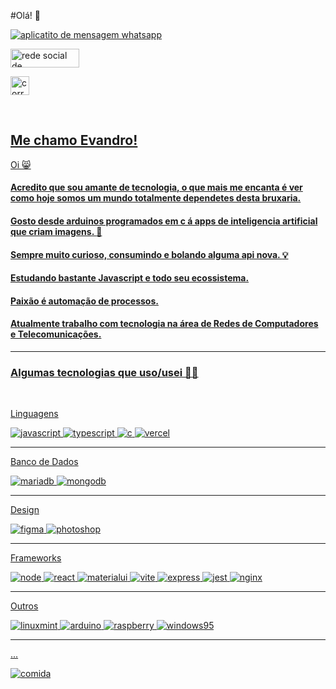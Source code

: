 #Olá! :wave:

<div>

<a  href="https://api.whatsapp.com/send?phone=5524988441050&text=Ol%C3%A1,%20Encontrei%20seu%20contato%20no%20GitHub!" ><img  align="center"  alt="aplicatito de mensagem whatsapp"  src="https://img.shields.io/badge/WhatsApp-25D366?style=for-the-badge&logo=whatsapp&logoColor=white"></a>

<a  href="https://www.linkedin.com/in/joaovolpatocode/"><img  align="center"  alt="rede social de trabalhadores"  height="30"  width="110"  src="https://img.shields.io/badge/LinkedIn-0077B5?style=for-the-badge&logo=linkedin&logoColor=white"/>

<a  href="mailto:evandro.souza.pereira@gmail.com"><img  align="center"  height="30"  alt="correio eletronico"  src="https://img.shields.io/badge/Gmail-D14836?style=for-the-badge&logo=gmail&logoColor=white"/>

</div>

<br/>

<div>

## Me chamo Evandro!

Oi :smile_cat:
#### Acredito que sou amante de tecnologia, o que mais me encanta é ver como hoje somos um mundo totalmente dependetes desta bruxaria.
####  Gosto desde arduinos programados em c á apps de inteligencia artificial que criam imagens. :hear_no_evil:
####  Sempre muito curioso, consumindo e bolando alguma api nova. :bulb:
#### Estudando bastante Javascript e todo seu ecossistema.
#### Paixão é automação de processos.
#### Atualmente trabalho com tecnologia na área de Redes de Computadores e Telecomunicações.
</div>

___
<div>

### Algumas tecnologias que uso/usei :man_technologist:

<br>

Linguagens

<img  alt="javascript"  src="https://img.shields.io/badge/JavaScript-323330?style=for-the-badge&logo=javascript&logoColor=F7DF1E"/>

<img  alt="typescript"  src="https://img.shields.io/badge/TypeScript-007ACC?style=for-the-badge&logo=typescript&logoColor=white"/>

<img  alt="c"  src="https://img.shields.io/badge/C-00599C?style=for-the-badge&logo=c&logoColor=white"/>

<img  alt="vercel"  src="https://img.shields.io/badge/Vercel-000000?style=for-the-badge&logo=vercel&logoColor=white"/>

___
Banco de Dados

<img  alt="mariadb"  src="https://img.shields.io/badge/MariaDB-003545?style=for-the-badge&logo=mariadb&logoColor=white"/>

<img  alt="mongodb"  src="https://img.shields.io/badge/MongoDB-4EA94B?style=for-the-badge&logo=mongodb&logoColor=white"/>

___
Design

<img  alt="figma"  src="https://img.shields.io/badge/Figma-F24E1E?style=for-the-badge&logo=figma&logoColor=white"/>

<img  alt="photoshop"  src="https://img.shields.io/badge/Adobe%20Photoshop-31A8FF?style=for-the-badge&logo=Adobe%20Photoshop&logoColor=black"/>

___
Frameworks

<img  alt="node"  src="https://img.shields.io/badge/Node.js-339933?style=for-the-badge&logo=nodedotjs&logoColor=white"/>

<img  alt="react"  src="https://img.shields.io/badge/React-20232A?style=for-the-badge&logo=react&logoColor=61DAFB"/>

<img  alt="materialui"  src="https://img.shields.io/badge/Material%20UI-007FFF?style=for-the-badge&logo=mui&logoColor=white"/>

<img  alt="vite"  src="https://img.shields.io/badge/Vite-B73BFE?style=for-the-badge&logo=vite&logoColor=FFD62E"/>

<img  alt="express"  src="https://img.shields.io/badge/Express.js-000000?style=for-the-badge&logo=express&logoColor=white"/>

<img  alt="jest"  src="https://img.shields.io/badge/Jest-C21325?style=for-the-badge&logo=jest&logoColor=white"/>

<img  alt="nginx"  src="https://img.shields.io/badge/Nginx-009639?style=for-the-badge&logo=nginx&logoColor=white"/>

___
Outros

<img  alt="linuxmint"  src="https://img.shields.io/badge/Linux_Mint-87CF3E?style=for-the-badge&logo=linux-mint&logoColor=white"/>

<img  alt="arduino"  src="https://img.shields.io/badge/Arduino-00979D?style=for-the-badge&logo=Arduino&logoColor=white"/>

<img  alt="raspberry"  src="https://img.shields.io/badge/Raspberry%20Pi-A22846?style=for-the-badge&logo=Raspberry%20Pi&logoColor=white"/>

<img  alt="windows95"  src="https://img.shields.io/badge/Windows_95-008080?style=for-the-badge&logo=windows-95&logoColor=white"/>

___
...

<img  alt="comida"  src="https://img.shields.io/badge/McDonald's-FBC817?style=for-the-badge&logo=McDonald's&logoColor=white"/>
</div>